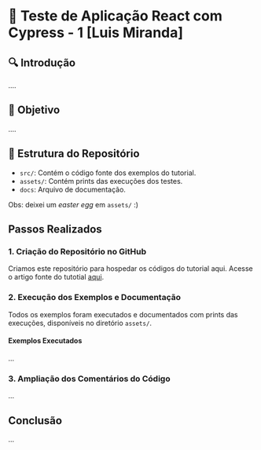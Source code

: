 # 🙋‍ Teste de Aplicação React com Cypress - 1 [Luis Miranda]

## :mag: Introdução

....

## :dart: Objetivo

....

## :jigsaw: Estrutura do Repositório

- `src/`: Contém o código fonte dos exemplos do tutorial.
- `assets/`: Contém prints das execuções dos testes.
- `docs`: Arquivo de documentação.

Obs: deixei um *easter egg* em `assets/` :) 

## Passos Realizados

### 1. Criação do Repositório no GitHub

Criamos este repositório para hospedar os códigos do tutorial aqui. Acesse o artigo fonte do tutotial [aqui](https://williaminfante.medium.com/golang-testing-with-tdd-e548d8be776).

### 2. Execução dos Exemplos e Documentação

Todos os exemplos foram executados e documentados com prints das execuções, disponíveis no diretório `assets/`.

#### Exemplos Executados

...

### 3. Ampliação dos Comentários do Código

...

## Conclusão

...

